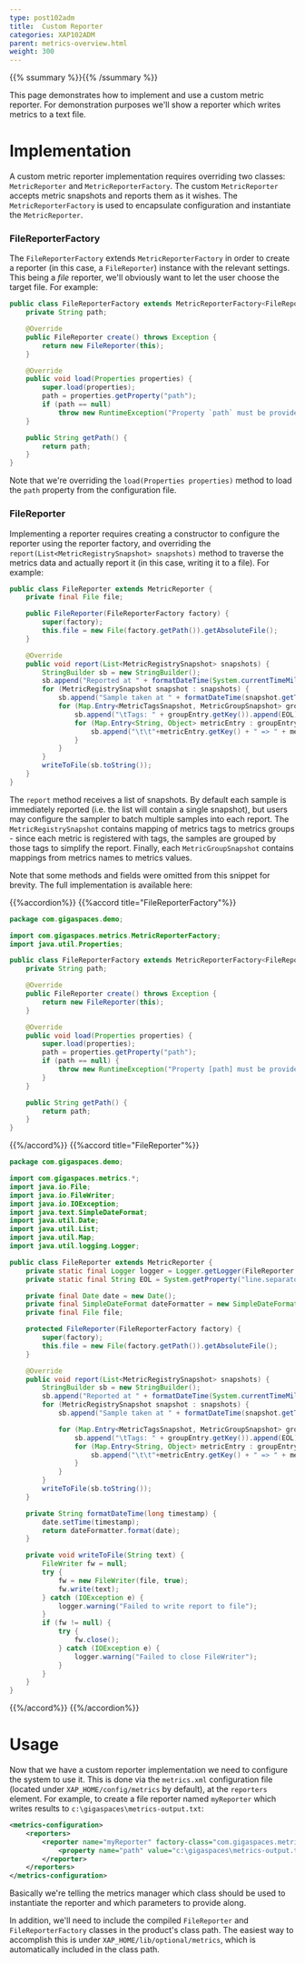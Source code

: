 ```yaml
---
type: post102adm
title:  Custom Reporter
categories: XAP102ADM
parent: metrics-overview.html
weight: 300
---
```


{{% ssummary %}}{{% /ssummary %}}

This page demonstrates how to implement and use a custom metric reporter. For demonstration purposes we'll show a reporter which writes metrics to a text file.

# Implementation

A custom metric reporter implementation requires overriding two classes: `MetricReporter` and `MetricReporterFactory`. The custom `MetricReporter` accepts metric snapshots and reports them as it wishes. The `MetricReporterFactory` is used to encapsulate configuration and instantiate the `MetricReporter`.

### FileReporterFactory

The `FileReporterFactory` extends `MetricReporterFactory` in order to create a reporter (in this case, a `FileReporter`) instance with the relevant settings. This being a *file* reporter, we'll obviously want to let the user choose the target file. For example:


```java
public class FileReporterFactory extends MetricReporterFactory<FileReporter> {
    private String path;

    @Override
    public FileReporter create() throws Exception {
        return new FileReporter(this);
    }

    @Override
    public void load(Properties properties) {
        super.load(properties);
        path = properties.getProperty("path");
        if (path == null)
            throw new RuntimeException("Property `path` must be provided");
    }

    public String getPath() {
        return path;
    }
}
```

Note that we're overriding the `load(Properties properties)` method to load the `path` property from the configuration file.

### FileReporter

Implementing a reporter requires creating a constructor to configure the reporter using the reporter factory, and overriding the `report(List<MetricRegistrySnapshot> snapshots)` method to traverse the metrics data and actually report it (in this case, writing it to a file). For example:


```java
public class FileReporter extends MetricReporter {
    private final File file;

    public FileReporter(FileReporterFactory factory) {
        super(factory);
        this.file = new File(factory.getPath()).getAbsoluteFile();
    }

    @Override
    public void report(List<MetricRegistrySnapshot> snapshots) {
        StringBuilder sb = new StringBuilder();
        sb.append("Reported at " + formatDateTime(System.currentTimeMillis())).append(EOL);
        for (MetricRegistrySnapshot snapshot : snapshots) {
            sb.append("Sample taken at " + formatDateTime(snapshot.getTimestamp())).append(EOL);
            for (Map.Entry<MetricTagsSnapshot, MetricGroupSnapshot> groupEntry : snapshot.getGroups().entrySet()) {
                sb.append("\tTags: " + groupEntry.getKey()).append(EOL);
                for (Map.Entry<String, Object> metricEntry : groupEntry.getValue().getMetricsValues().entrySet()) {
                    sb.append("\t\t"+metricEntry.getKey() + " => " + metricEntry.getValue()).append(EOL);
                }
            }
        }
        writeToFile(sb.toString());
    }
}
```

The `report` method receives a list of snapshots. By default each sample is immediately reported (i.e. the list will contain a single snapshot), but users may configure the sampler to batch multiple samples into each report. The `MetricRegistrySnapshot` contains mapping of metrics tags to metrics groups - since each metric is registered with tags, the samples are grouped by those tags to simplify the report. Finally, each `MetricGroupSnapshot` contains mappings from metrics names to metrics values.

Note that some methods and fields were omitted from this snippet for brevity. The full implementation is available here:

{{%accordion%}}
{{%accord title="FileReporterFactory"%}}

```java
package com.gigaspaces.demo;

import com.gigaspaces.metrics.MetricReporterFactory;
import java.util.Properties;

public class FileReporterFactory extends MetricReporterFactory<FileReporter> {
    private String path;

    @Override
    public FileReporter create() throws Exception {
        return new FileReporter(this);
    }

    @Override
    public void load(Properties properties) {
        super.load(properties);
        path = properties.getProperty("path");
        if (path == null) {
            throw new RuntimeException("Property [path] must be provided when using file reporter");
        }
    }

    public String getPath() {
        return path;
    }
}
```
{{%/accord%}}
{{%accord title="FileReporter"%}}

```java
package com.gigaspaces.demo;

import com.gigaspaces.metrics.*;
import java.io.File;
import java.io.FileWriter;
import java.io.IOException;
import java.text.SimpleDateFormat;
import java.util.Date;
import java.util.List;
import java.util.Map;
import java.util.logging.Logger;

public class FileReporter extends MetricReporter {
    private static final Logger logger = Logger.getLogger(FileReporter.class.getName());
    private static final String EOL = System.getProperty("line.separator");

    private final Date date = new Date();
    private final SimpleDateFormat dateFormatter = new SimpleDateFormat("yyyy-MM-dd HH:mm:ss,SSS");
    private final File file;

    protected FileReporter(FileReporterFactory factory) {
        super(factory);
        this.file = new File(factory.getPath()).getAbsoluteFile();
    }

    @Override
    public void report(List<MetricRegistrySnapshot> snapshots) {
        StringBuilder sb = new StringBuilder();
        sb.append("Reported at " + formatDateTime(System.currentTimeMillis())).append(EOL);
        for (MetricRegistrySnapshot snapshot : snapshots) {
            sb.append("Sample taken at " + formatDateTime(snapshot.getTimestamp())).append(EOL);

            for (Map.Entry<MetricTagsSnapshot, MetricGroupSnapshot> groupEntry : snapshot.getGroups().entrySet()) {
                sb.append("\tTags: " + groupEntry.getKey()).append(EOL);
                for (Map.Entry<String, Object> metricEntry : groupEntry.getValue().getMetricsValues().entrySet()) {
                    sb.append("\t\t"+metricEntry.getKey() + " => " + metricEntry.getValue()).append(EOL);
                }
            }
        }
        writeToFile(sb.toString());
    }

    private String formatDateTime(long timestamp) {
        date.setTime(timestamp);
        return dateFormatter.format(date);
    }

    private void writeToFile(String text) {
        FileWriter fw = null;
        try {
            fw = new FileWriter(file, true);
            fw.write(text);
        } catch (IOException e) {
            logger.warning("Failed to write report to file");
        }
        if (fw != null) {
            try {
                fw.close();
            } catch (IOException e) {
                logger.warning("Failed to close FileWriter");
            }
        }
    }
}
```
{{%/accord%}}
{{%/accordion%}}

# Usage

Now that we have a custom reporter implementation we need to configure the system to use it. This is done via the `metrics.xml` configuration file (located under `XAP_HOME/config/metrics` by default), at the `reporters` element. For example, to create a file reporter named `myReporter` which writes results to `c:\gigaspaces\metrics-output.txt`:


```xml
<metrics-configuration>
    <reporters>
        <reporter name="myReporter" factory-class="com.gigaspaces.metrics.reporters.FileReporterFactory">
            <property name="path" value="c:\gigaspaces\metrics-output.txt"/>
        </reporter>
    </reporters>
</metrics-configuration>
```

Basically we're telling the metrics manager which class should be used to instantiate the reporter and which parameters to provide along.

In addition, we'll need to include the compiled `FileReporter` and `FileReporterFactory` classes in the product's class path. The easiest way to accomplish this is under `XAP_HOME/lib/optional/metrics`, which is automatically included in the class path.


